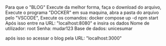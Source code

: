 Para que o "BLOG" Execute da melhor forma, 
faça o download do arquivo,
Execute o programa "DOCKER" em sua maquina,
abra a pasta do arquivo pelo "VSCODE",
Execute os comandos:
docker compose up -d
npm start
Após isso entre na URL: "localhost:8080"
e insira os dados
Nome de utilizador: root
Senha: mudar123
Base de dados: unicesumar

após isso so acessar o blog pela URL: "localhost:3000"

